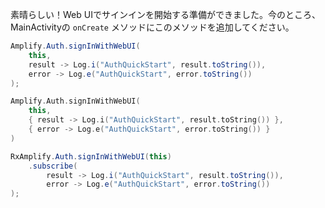 素晴らしい！Web UIでサインインを開始する準備ができました。今のところ、MainActivityの `onCreate` メソッドにこのメソッドを追加してください。

<amplify-block-switcher> <amplify-block name="Java">

```java
Amplify.Auth.signInWithWebUI(
    this,
    result -> Log.i("AuthQuickStart", result.toString()),
    error -> Log.e("AuthQuickStart", error.toString())
);
```

</amplify-block> <amplify-block name="Kotlin">

```kotlin
Amplify.Auth.signInWithWebUI(
    this,
    { result -> Log.i("AuthQuickStart", result.toString()) },
    { error -> Log.e("AuthQuickStart", error.toString()) }
)
```

</amplify-block> <amplify-block name="RxJava">

```java
RxAmplify.Auth.signInWithWebUI(this)
    .subscribe(
        result -> Log.i("AuthQuickStart", result.toString()),
        error -> Log.e("AuthQuickStart", error.toString())
);
```

</amplify-block> </amplify-block-switcher>

